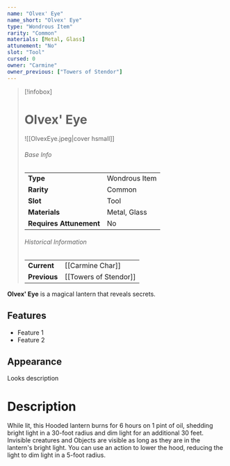 ```yaml
---
name: "Olvex' Eye"
name_short: "Olvex' Eye"
type: "Wondrous Item"
rarity: "Common"
materials: [Metal, Glass]
attunement: "No"
slot: "Tool"
cursed: 0
owner: "Carmine"
owner_previous: ["Towers of Stendor"]
---
```

> [!infobox]  
> # Olvex' Eye
> ![[OlvexEye.jpeg|cover hsmall]]
> ###### Base Info
> | | |
> |---|---|
> | **Type** | Wondrous Item |
> | **Rarity** | Common |
> | **Slot** | Tool |
> | **Materials** | Metal, Glass |
> | **Requires Attunement** | No |
> ###### Historical Information
> | | |
> |---|---|
> | **Current** | [[Carmine Char]] |
> | **Previous** | [[Towers of Stendor]] |

**Olvex' Eye** is a magical lantern that reveals secrets.
## Features
- Feature 1
- Feature 2
## Appearance
Looks description
# Description
While lit, this Hooded lantern burns for 6 hours on 1 pint of oil, shedding bright light in a 30-foot radius and dim light for an additional 30 feet. Invisible creatures and Objects are visible as long as they are in the lantern's bright light. You can use an action to lower the hood, reducing the light to dim light in a 5-foot radius.